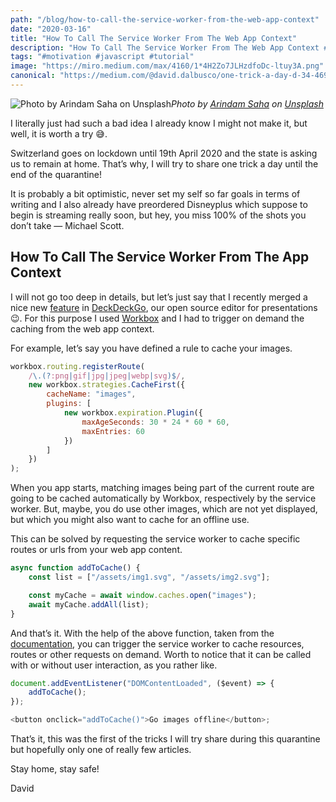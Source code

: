 ```yaml
---
path: "/blog/how-to-call-the-service-worker-from-the-web-app-context"
date: "2020-03-16"
title: "How To Call The Service Worker From The Web App Context"
description: "How To Call The Service Worker From The Web App Context #OneTrickADay-34"
tags: "#motivation #javascript #tutorial"
image: "https://miro.medium.com/max/4160/1*4H2Zo7JLHzdfoDc-ltuy3A.png"
canonical: "https://medium.com/@david.dalbusco/one-trick-a-day-d-34-469a0336a07e"
---
```


![Photo by [Arindam Saha](https://unsplash.com/@flux_culture?utm_source=unsplash&utm_medium=referral&utm_content=creditCopyText) on [Unsplash](https://unsplash.com/s/photos/day-1?utm_source=unsplash&utm_medium=referral&utm_content=creditCopyText)](https://cdn-images-1.medium.com/max/4160/1*4H2Zo7JLHzdfoDc-ltuy3A.png)_Photo by [Arindam Saha](https://unsplash.com/@flux_culture?utm_source=unsplash&utm_medium=referral&utm_content=creditCopyText) on [Unsplash](https://unsplash.com/s/photos/day-1?utm_source=unsplash&utm_medium=referral&utm_content=creditCopyText)_

I literally just had such a bad idea I already know I might not make it, but well, it is worth a try 😅.

Switzerland goes on lockdown until 19th April 2020 and the state is asking us to remain at home. That’s why, I will try to share one trick a day until the end of the quarantine!

It is probably a bit optimistic, never set my self so far goals in terms of writing and I also already have preordered Disneyplus which suppose to begin is streaming really soon, but hey, you miss 100% of the shots you don’t take — Michael Scott.

## How To Call The Service Worker From The App Context

I will not go too deep in details, but let’s just say that I recently merged a nice new [feature](https://github.com/deckgo/deckdeckgo/pull/654) in [DeckDeckGo](https://deckdeckgo.com), our open source editor for presentations 😉. For this purpose I used [Workbox](https://developers.google.com/web/tools/workbox) and I had to trigger on demand the caching from the web app context.

For example, let’s say you have defined a rule to cache your images.

```javascript
workbox.routing.registerRoute(
	/\.(?:png|gif|jpg|jpeg|webp|svg)$/,
	new workbox.strategies.CacheFirst({
		cacheName: "images",
		plugins: [
			new workbox.expiration.Plugin({
				maxAgeSeconds: 30 * 24 * 60 * 60,
				maxEntries: 60
			})
		]
	})
);
```

When you app starts, matching images being part of the current route are going to be cached automatically by Workbox, respectively by the service worker. But, maybe, you do use other images, which are not yet displayed, but which you might also want to cache for an offline use.

This can be solved by requesting the service worker to cache specific routes or urls from your web app content.

```javascript
async function addToCache() {
	const list = ["/assets/img1.svg", "/assets/img2.svg"];

	const myCache = await window.caches.open("images");
	await myCache.addAll(list);
}
```

And that’s it. With the help of the above function, taken from the [documentation](https://developers.google.com/web/tools/workbox/guides/common-recipes), you can trigger the service worker to cache resources, routes or other requests on demand. Worth to notice that it can be called with or without user interaction, as you rather like.

```javascript
document.addEventListener("DOMContentLoaded", ($event) => {
	addToCache();
});

<button onclick="addToCache()">Go images offline</button>;
```

That’s it, this was the first of the tricks I will try share during this quarantine but hopefully only one of really few articles.

Stay home, stay safe!

David
